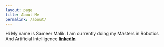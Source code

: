 ```yaml
---
layout: page
title: About Me
permalink: /about/
---
```


Hi My name is Sameer Malik. I am currently doing my Masters in Robotics And Artificial Intelligence **[linkedIn](https://www.linkedin.com/in/sameer-malik-29b2bb11a/)** 
